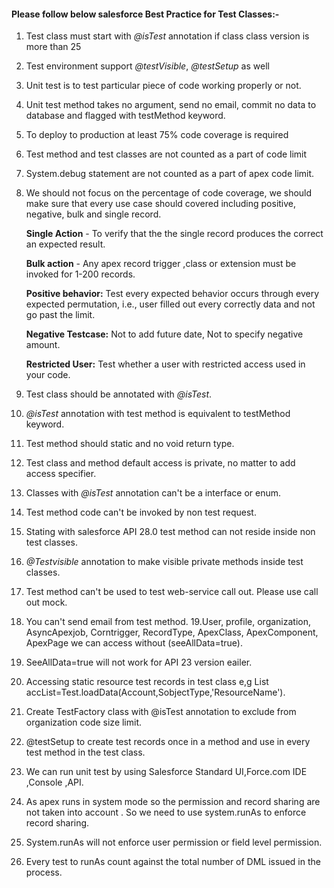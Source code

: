 #### Please follow below salesforce Best Practice for Test Classes:-

1. Test class must start with _@isTest_ annotation if class class version is more than 25
2. Test environment support _@testVisible_, _@testSetup_ as well
3. Unit test is to test particular piece of code working properly or not.
4. Unit test method takes no argument, send no email, commit no data to database and flagged with testMethod keyword.
5. To deploy to production at least 75% code coverage is required 
6. Test method and test classes are not counted as a part of code limit
7. System.debug statement are not counted as a part of apex code limit.
8. We should not focus on the  percentage of code coverage, we should make sure that every use case should covered including positive, negative, bulk and single record.

   **Single Action** - To verify that the the single record produces the correct an expected result.
   
   **Bulk action** - Any apex record trigger ,class or extension must be invoked for 1-200 records.
   
   **Positive behavior:** Test every expected behavior occurs through every expected permutation, i.e., user filled out every correctly data and not go past the limit.
   
   **Negative Testcase:** Not to add future date, Not to specify negative amount.
   
   **Restricted User:** Test whether a user with restricted access used in your code.
9. Test class should be annotated with _@isTest_.
10. _@isTest_ annotation with test method  is equivalent to testMethod keyword.
11. Test method should static and no void return type.
12. Test class and method default access is private, no matter to add access specifier.
13. Classes with _@isTest_ annotation can't be a interface or enum.
14. Test method code can't be invoked by non test request.
15. Stating with salesforce API 28.0 test method can not reside inside non test classes.
16. _@Testvisible_ annotation to make visible private methods inside test classes.
17. Test method can't be used to test web-service call out. Please use call out mock.
18. You can't  send email from test method.
19.User, profile, organization, AsyncApexjob, Corntrigger, RecordType, ApexClass, ApexComponent, ApexPage we can access without (seeAllData=true).
20. SeeAllData=true will not work for API 23 version eailer.
21. Accessing static resource test records in test class e,g List<Account> accList=Test.loadData(Account,SobjectType,'ResourceName').
22. Create TestFactory class with @isTest annotation to exclude from organization code size limit.
23. @testSetup to create test records once in a method  and use in every test method in the test class.
24. We can run unit test by using Salesforce Standard UI,Force.com IDE ,Console ,API.
25. As apex runs in system mode so the permission and record sharing are not taken into account . So we need to use system.runAs to enforce record sharing.
26. System.runAs will not enforce user permission or field level permission.
27. Every test to runAs count against the total number of DML issued in the process.
